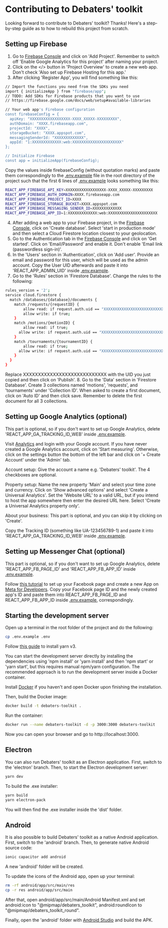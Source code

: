 # Contributing to Debaters' toolkit

Looking forward to contribute to Debaters' toolkit? Thanks! Here's a step-by-step guide as to how to rebuild this project from scratch.

## Setting up Firebase

1. Go to [Firebase Console](https://console.firebase.google.com/) and click on 'Add Project'. Remember to switch off 'Enable Google Analytics for this project' after naming your project.
2. Click on the </> button in 'Project Overview' to create a new web app. Don't check 'Also set up Firebase Hosting for this app.'
3. After clicking 'Register App', you will find something like this:
```sh
// Import the functions you need from the SDKs you need
import { initializeApp } from "firebase/app";
// TODO: Add SDKs for Firebase products that you want to use
// https://firebase.google.com/docs/web/setup#available-libraries

// Your web app's Firebase configuration
const firebaseConfig = {
  apiKey: "XXXXXXXXXXXXXXXXXX-XXXX_XXXXX-XXXXXXXXX",
  authDomain: "XXXX.firebaseapp.com",
  projectId: "XXXX",
  storageBucket: "XXXX.appspot.com",
  messagingSenderId: "XXXXXXXXXXXXX",
  appId: "1:XXXXXXXXXXXXX:web:XXXXXXXXXXXXXXXXXXXXXX"
};

// Initialize Firebase
const app = initializeApp(firebaseConfig);
```
Copy the values inside firebaseConfig (without quotation marks) and paste them correspondingly to the [.env.example](https://github.com/anhnguyenquy/debaters-toolkit/blob/main/.env.example) file in the root directory of the project such that the first 6 lines of [.env.example](https://github.com/anhnguyenquy/debaters-toolkit/blob/main/.env.example) looks something like this:
```sh
REACT_APP_FIREBASE_API_KEY=XXXXXXXXXXXXXXXXXX-XXXX_XXXXX-XXXXXXXXX
REACT_APP_FIREBASE_AUTH_DOMAIN=XXXX.firebaseapp.com
REACT_APP_FIREBASE_PROJECT_ID=XXXX
REACT_APP_FIREBASE_STORAGE_BUCKET=XXXX.appspot.com
REACT_APP_FIREBASE_MESSAGING_SENDER_ID=XXXXXXXXXXXXX
REACT_APP_FIREBASE_APP_ID=1:XXXXXXXXXXXXX:web:XXXXXXXXXXXXXXXXXXXXXX
```
4. After adding a web app to your Firebase project, in the [Firebase Console](https://console.firebase.google.com/), click on 'Create database'. Select 'start in production mode' and then select a Cloud Firestore location closest to your geolocation.
5. Go to the Authentication tab in the [Firebase Console](https://console.firebase.google.com/) and click on 'Get started'. Click on 'Email/Password' and enable it. Don't enable 'Email link (passwordless sign-in)'.
6. In the 'Users' section in 'Authentication', click on 'Add user'. Provide an email and password for this user, which will be used as the admin account. Copy the User UID afterwards and paste it into 'REACT_APP_ADMIN_UID' inside [.env.example](https://github.com/anhnguyenquy/debaters-toolkit/blob/main/.env.example).
7. Go to the 'Rules' section in 'Firestore Database'. Change the rules to the following:
```sh
rules_version = '2';
service cloud.firestore {
  match /databases/{database}/documents {
  	match /requests/{requestID} {
    	allow read: if request.auth.uid == "XXXXXXXXXXXXXXXXXXXXXXXXXXXX";
    	allow write: if true;
    }
    match /motions/{motionID} {
    	allow read: if true;
      allow write: if request.auth.uid == "XXXXXXXXXXXXXXXXXXXXXXXXXXXX";
    }
  	match /tournaments/{tournamentID} {
    	allow read: if true;
      allow write: if request.auth.uid == "XXXXXXXXXXXXXXXXXXXXXXXXXXXX";
    }
  }
}
```
Replace XXXXXXXXXXXXXXXXXXXXXXXXXXXX with the UID you just copied and then click on 'Publish'.
8. Go to the 'Data' section in 'Firestore Database'. Create 3 collections named 'motions', 'requests', and 'tournaments' under 'Collection ID'. When asked to create a first document, click on 'Auto ID' and then click save. Remember to delete the first document for all 3 collections.


## Setting up Google Analytics (optional)

This part is optional, so if you don't want to set up Google Analytics, delete 'REACT_APP_GA_TRACKING_ID_WEB' inside [.env.example](https://github.com/anhnguyenquy/debaters-toolkit/blob/main/.env.example).

Visit [Analytics](https://analytics.google.com/) and login with your Google account. If you have never created a Google Analytics account, click on 'Start measuring'. Otherwise, click on the settings button the bottom of the left bar and click on '+ Create Account' under the 'Admin' tab. 

Account setup:
Give the account a name e.g. 'Debaters' toolkit'. The 4 checkboxes are optional.

Property setup:
Name the new property 'Main' and select your time zone and currency. Click on 'Show advanced options' and select 'Create a Universal Analytics'. Set the 'Website URL' to a valid URL, but if you intend to host the app somewhere then enter the desired URL here. Select 'Create a Universal Analytics property only'.

About your business:
This part is optional, and you can skip it by clicking on 'Create'.

Copy the Tracking ID (something like UA-123456789-1) and paste it into 'REACT_APP_GA_TRACKING_ID_WEB' inside [.env.example](https://github.com/anhnguyenquy/debaters-toolkit/blob/main/.env.example).

## Setting up Messenger Chat (optional)

This part is optional, so if you don't want to set up Google Analytics, delete 'REACT_APP_FB_PAGE_ID' and 'REACT_APP_FB_APP_ID' inside [.env.example](https://github.com/anhnguyenquy/debaters-toolkit/blob/main/.env.example).

Follow [this tutorial](https://www.youtube.com/watch?v=8e_4KIj4jBs) to set up your Facebook page and create a new App on [Meta for Developers](https://developers.facebook.com/). Copy your Facebook page ID and the newly created app's ID and paste them into REACT_APP_FB_PAGE_ID and REACT_APP_FB_APP_ID inside [.env.example](https://github.com/anhnguyenquy/debaters-toolkit/blob/main/.env.example), correspondingly.

## Starting the development server

Open up a terminal in the root folder of the project and do the following:
```sh
cp .env.example .env
```

Follow [this guide](https://yarnpkg.com/getting-started/migration) to install yarn v3. 

You can start the development server directly by installing the dependencies using 'npm install' or 'yarn install' and then 'npm start' or 'yarn start', but this requires manual npm/yarn configuration. The recommended approach is to run the development server inside a Docker container.

Install [Docker](https://docs.docker.com/get-docker/) if you haven't and open Docker upon finishing the installation.

Then, build the Docker image:
```sh
docker build -t debaters-toolkit .
```

Run the container:
```sh
docker run --name debaters-toolkit -d -p 3000:3000 debaters-toolkit
```

Now you can open your browser and go to http://localhost:3000.

## Electron

You can also run Debaters' toolkit as an Electron application. First, switch to the 'electron' branch.
Then, to start the Electron development server:
```sh
yarn dev
```
To build the .exe installer:
```sh
yarn build
yarn electron-pack
```
You will then find the .exe installer inside the 'dist' folder.

## Android

It is also possible to build Debaters' toolkit as a native Android application. First, switch to the 'android' branch.
Then, to generate native Android source code:
```sh
ionic capacitor add android
```
A new 'android' folder will be created.

To update the icons of the Android app, open up your terminal:
```sh
rm -rf android/app/src/main/res
cp -r res android/app/src/main
```
After that, open android/app/src/main/Android Manifest.xml and set android:icon to "@mipmap/debaters_toolkit", android:roundIcon to "@mipmap/debaters_toolkit_round".

Finally, open the 'android' folder with [Android Studio](https://developer.android.com/studio) and build the APK.



